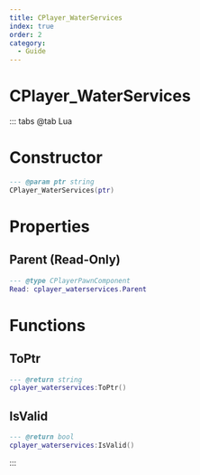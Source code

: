 ```yaml
---
title: CPlayer_WaterServices
index: true
order: 2
category:
  - Guide
---
```


# CPlayer_WaterServices

::: tabs
@tab Lua
# Constructor
```lua
--- @param ptr string
CPlayer_WaterServices(ptr)
```
# Properties
## Parent (Read-Only)
```lua
--- @type CPlayerPawnComponent
Read: cplayer_waterservices.Parent
```
# Functions
## ToPtr
```lua
--- @return string
cplayer_waterservices:ToPtr()
```
## IsValid
```lua
--- @return bool
cplayer_waterservices:IsValid()
```

:::